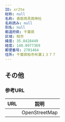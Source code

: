```yaml
---
ID: xr2te
総称: null
名称: 香取鳥見両神社
名称読み: null
別名: null
都道府県: 千葉県
区域: 柏市
緯度: 35.8428449
経度: 140.0977369
郵便番号: 2701464
住所: 千葉県柏市布瀬１３７７
---
```


## その他

### 参考URL

| URL | 説明          |
| --- | ------------- |
|     | OpenStreetMap |
